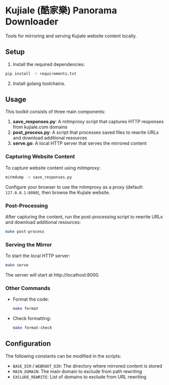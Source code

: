 # Kujiale (酷家樂) Panorama Downloader

Tools for mirroring and serving Kujiale website content locally.

## Setup

1. Install the required dependencies:

```bash
pip install -r requirements.txt
```

2. Install golang toolchains.

## Usage

This toolkit consists of three main components:

1. **save_responses.py**: A mitmproxy script that captures HTTP responses from kujiale.com domains
2. **post_process.py**: A script that processes saved files to rewrite URLs and download additional resources
3. **serve.go**: A local HTTP server that serves the mirrored content

### Capturing Website Content

To capture website content using mitmproxy:

```bash
mitmdump -s save_responses.py
```

Configure your browser to use the mitmproxy as a proxy (default: `127.0.0.1:8080`), then browse the Kujiale website.

### Post-Processing

After capturing the content, run the post-processing script to rewrite URLs and download additional resources:

```bash
make post-process
```

### Serving the Mirror

To start the local HTTP server:

```bash
make serve
```

The server will start at http://localhost:8000.

### Other Commands

- Format the code:
  ```bash
  make format
  ```

- Check formatting:
  ```bash
  make format-check
  ```

## Configuration

The following constants can be modified in the scripts:

- `BASE_DIR` / `WEBROOT_DIR`: The directory where mirrored content is stored
- `MAIN_DOMAIN`: The main domain to exclude from path rewriting
- `EXCLUDE_REWRITE`: List of domains to exclude from URL rewriting
